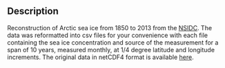 ## Description
Reconstruction of Arctic sea ice from 1850 to 2013 from the [NSIDC](http://nsidc.org/about/overview). The data was reformatted into csv files for your convenience with each file containing the sea ice concentration and source of the measurement for a span of 10 years, measured monthly, at 1/4 degree latitude and longitude increments. The original data in netCDF4 format is available [here](https://nsidc.org/data/g10010).